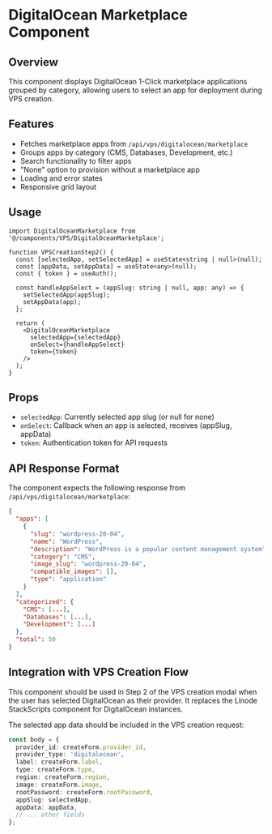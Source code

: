# DigitalOcean Marketplace Component

## Overview
This component displays DigitalOcean 1-Click marketplace applications grouped by category, allowing users to select an app for deployment during VPS creation.

## Features
- Fetches marketplace apps from `/api/vps/digitalocean/marketplace`
- Groups apps by category (CMS, Databases, Development, etc.)
- Search functionality to filter apps
- "None" option to provision without a marketplace app
- Loading and error states
- Responsive grid layout

## Usage

```tsx
import DigitalOceanMarketplace from '@/components/VPS/DigitalOceanMarketplace';

function VPSCreationStep2() {
  const [selectedApp, setSelectedApp] = useState<string | null>(null);
  const [appData, setAppData] = useState<any>(null);
  const { token } = useAuth();

  const handleAppSelect = (appSlug: string | null, app: any) => {
    setSelectedApp(appSlug);
    setAppData(app);
  };

  return (
    <DigitalOceanMarketplace
      selectedApp={selectedApp}
      onSelect={handleAppSelect}
      token={token}
    />
  );
}
```

## Props

- `selectedApp`: Currently selected app slug (or null for none)
- `onSelect`: Callback when an app is selected, receives (appSlug, appData)
- `token`: Authentication token for API requests

## API Response Format

The component expects the following response from `/api/vps/digitalocean/marketplace`:

```json
{
  "apps": [
    {
      "slug": "wordpress-20-04",
      "name": "WordPress",
      "description": "WordPress is a popular content management system",
      "category": "CMS",
      "image_slug": "wordpress-20-04",
      "compatible_images": [],
      "type": "application"
    }
  ],
  "categorized": {
    "CMS": [...],
    "Databases": [...],
    "Development": [...]
  },
  "total": 50
}
```

## Integration with VPS Creation Flow

This component should be used in Step 2 of the VPS creation modal when the user has selected DigitalOcean as their provider. It replaces the Linode StackScripts component for DigitalOcean instances.

The selected app data should be included in the VPS creation request:

```typescript
const body = {
  provider_id: createForm.provider_id,
  provider_type: 'digitalocean',
  label: createForm.label,
  type: createForm.type,
  region: createForm.region,
  image: createForm.image,
  rootPassword: createForm.rootPassword,
  appSlug: selectedApp,
  appData: appData,
  // ... other fields
};
```
